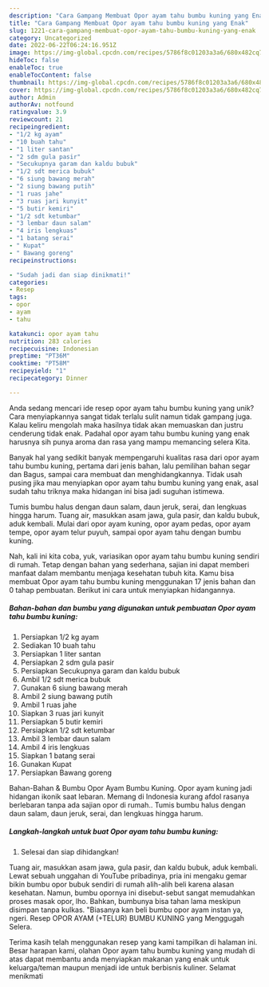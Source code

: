 ```yaml
---
description: "Cara Gampang Membuat Opor ayam tahu bumbu kuning yang Enak"
title: "Cara Gampang Membuat Opor ayam tahu bumbu kuning yang Enak"
slug: 1221-cara-gampang-membuat-opor-ayam-tahu-bumbu-kuning-yang-enak
category: Uncategorized
date: 2022-06-22T06:24:16.951Z
image: https://img-global.cpcdn.com/recipes/5786f8c01203a3a6/680x482cq70/opor-ayam-tahu-bumbu-kuning-foto-resep-utama.jpg
hideToc: false
enableToc: true
enableTocContent: false
thumbnail: https://img-global.cpcdn.com/recipes/5786f8c01203a3a6/680x482cq70/opor-ayam-tahu-bumbu-kuning-foto-resep-utama.jpg
cover: https://img-global.cpcdn.com/recipes/5786f8c01203a3a6/680x482cq70/opor-ayam-tahu-bumbu-kuning-foto-resep-utama.jpg
author: Admin
authorAv: notfound
ratingvalue: 3.9
reviewcount: 21
recipeingredient:
- "1/2 kg ayam"
- "10 buah tahu"
- "1 liter santan"
- "2 sdm gula pasir"
- "Secukupnya garam dan kaldu bubuk"
- "1/2 sdt merica bubuk"
- "6 siung bawang merah"
- "2 siung bawang putih"
- "1 ruas jahe"
- "3 ruas jari kunyit"
- "5 butir kemiri"
- "1/2 sdt ketumbar"
- "3 lembar daun salam"
- "4 iris lengkuas"
- "1 batang serai"
- " Kupat"
- " Bawang goreng"
recipeinstructions:

- "Sudah jadi dan siap dinikmati!"
categories:
- Resep
tags:
- opor
- ayam
- tahu

katakunci: opor ayam tahu 
nutrition: 283 calories
recipecuisine: Indonesian
preptime: "PT36M"
cooktime: "PT58M"
recipeyield: "1"
recipecategory: Dinner

---
```





Anda sedang mencari ide resep opor ayam tahu bumbu kuning yang unik? Cara menyiapkannya sangat tidak terlalu sulit namun tidak gampang juga. Kalau keliru mengolah maka hasilnya tidak akan memuaskan dan justru cenderung tidak enak. Padahal opor ayam tahu bumbu kuning yang enak harusnya sih punya aroma dan rasa yang mampu memancing selera Kita.





Banyak hal yang sedikit banyak mempengaruhi kualitas rasa dari opor ayam tahu bumbu kuning, pertama dari jenis bahan, lalu pemilihan bahan segar dan Bagus, sampai cara membuat dan menghidangkannya. Tidak usah pusing jika mau menyiapkan opor ayam tahu bumbu kuning yang enak,      asal sudah tahu triknya maka hidangan ini bisa jadi suguhan istimewa.














Tumis bumbu halus dengan daun salam, daun jeruk, serai, dan lengkuas hingga harum. Tuang air, masukkan asam jawa, gula pasir, dan kaldu bubuk, aduk kembali. Mulai dari opor ayam kuning, opor ayam pedas, opor ayam tempe, opor ayam telur puyuh, sampai opor ayam tahu dengan bumbu kuning.






Nah, kali ini kita coba, yuk, variasikan opor ayam tahu bumbu kuning sendiri di rumah. Tetap dengan bahan yang sederhana, sajian ini dapat memberi manfaat dalam membantu menjaga kesehatan tubuh kita. Kamu bisa membuat Opor ayam tahu bumbu kuning menggunakan 17 jenis bahan dan 0 tahap pembuatan. Berikut ini cara untuk menyiapkan hidangannya.

<!--inarticleads1-->

##### Bahan-bahan dan bumbu yang digunakan untuk pembuatan Opor ayam tahu bumbu kuning:

1. Persiapkan 1/2 kg ayam
1. Sediakan 10 buah tahu
1. Persiapkan 1 liter santan
1. Persiapkan 2 sdm gula pasir
1. Persiapkan Secukupnya garam dan kaldu bubuk
1. Ambil 1/2 sdt merica bubuk
1. Gunakan 6 siung bawang merah
1. Ambil 2 siung bawang putih
1. Ambil 1 ruas jahe
1. Siapkan 3 ruas jari kunyit
1. Persiapkan 5 butir kemiri
1. Persiapkan 1/2 sdt ketumbar
1. Ambil 3 lembar daun salam
1. Ambil 4 iris lengkuas
1. Siapkan 1 batang serai
1. Gunakan  Kupat
1. Persiapkan  Bawang goreng


Bahan-Bahan &amp; Bumbu Opor Ayam Bumbu Kuning. Opor ayam kuning jadi hidangan ikonik saat lebaran. Memang di Indonesia kurang afdol rasanya berlebaran tanpa ada sajian opor di rumah.. Tumis bumbu halus dengan daun salam, daun jeruk, serai, dan lengkuas hingga harum. 

<!--inarticleads2-->

##### Langkah-langkah untuk buat Opor ayam tahu bumbu kuning:


1. Selesai dan siap dihidangkan!

Tuang air, masukkan asam jawa, gula pasir, dan kaldu bubuk, aduk kembali. Lewat sebuah unggahan di YouTube pribadinya, pria ini mengaku gemar bikin bumbu opor bubuk sendiri di rumah alih-alih beli karena alasan kesehatan. Namun, bumbu opornya ini disebut-sebut sangat memudahkan proses masak opor, lho. Bahkan, bumbunya bisa tahan lama meskipun disimpan tanpa kulkas. &#34;Biasanya kan beli bumbu opor ayam instan ya, ngeri. Resep OPOR AYAM (+TELUR) BUMBU KUNING yang Menggugah Selera. 

Terima kasih telah menggunakan resep yang kami tampilkan di halaman ini. Besar harapan kami, olahan Opor ayam tahu bumbu kuning yang mudah di atas dapat membantu anda menyiapkan makanan yang enak untuk keluarga/teman maupun menjadi ide untuk berbisnis kuliner. Selamat menikmati
